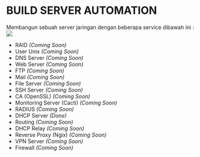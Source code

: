 # BUILD SERVER AUTOMATION
Membangun sebuah server jaringan dengan beberapa service dibawah ini :
<a href="#"><img src="https://img.shields.io/badge/Server-Debian9-_.svg?logo=debian"></a>

- RAID <i>(Coming Soon)</i>
- User Unix <i>(Coming Soon)</i>
- DNS Server <i>(Coming Soon)</i>
- Web Server <i>(Coming Soon)</i>
- FTP <i>(Coming Soon)</i>
- Mail <i>(Coming Soon)</i>
- File Server <i>(Coming Soon)</i>
- SSH Server <i>(Coming Soon)</i>
- CA (OpenSSL) <i>(Coming Soon)</i>
- Monitoring Server (Cacti) <i>(Coming Soon)</i>
- RADIUS <i>(Coming Soon)</i>
- DHCP Server <i>(Done)</i>
- Routing <i>(Coming Soon)</i>
- DHCP Relay <i>(Coming Soon)</i>
- Reverse Proxy (Ngix) <i>(Coming Soon)</i>
- VPN Server <i>(Coming Soon)</i>
- Firewall <i>(Coming Soon)</i>
